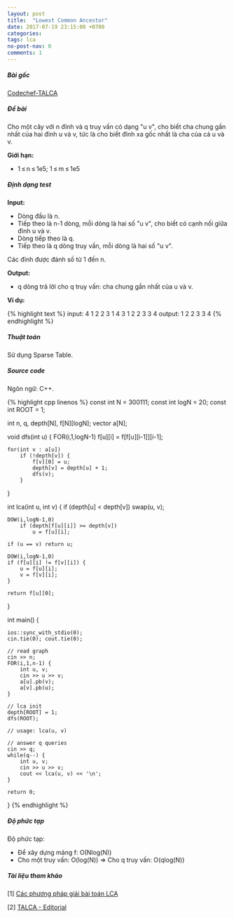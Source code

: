```yaml
---
layout: post
title:  "Lowest Common Ancestor"
date: 2017-07-19 23:15:00 +0700
categories:
tags: lca
no-post-nav: 0
comments: 1
---
```


##### **Bài gốc**
[Codechef-TALCA](https://www.codechef.com/problems/TALCA)

##### **Đề bài**
Cho một cây với n đỉnh và q truy vấn có dạng "u v", cho biết cha chung gần nhất của hai đỉnh u và v, tức là cho biết đỉnh xa gốc nhất là cha của cả u và v.

**Giới hạn:**

* 1 ≤ n ≤ 1e5; 1 ≤ m ≤ 1e5

##### **Định dạng test**
**Input:**

* Dòng đầu là n.
* Tiếp theo là n-1 dòng, mỗi dòng là hai số "u v", cho biết có cạnh nối giữa đỉnh u và v.
* Dòng tiếp theo là q.
* Tiếp theo là q dòng truy vấn, mỗi dòng là hai số "u v".

Các đỉnh được đánh số từ 1 đến n.

**Output:**
* q dòng trả lời cho q truy vấn: cha chung gần nhất của u và v.

**Ví dụ:**

{% highlight text %}
input:
4
1 2
2 3
1 4
3
1 2
2 3
3 4
output:
1 2
2 3
3 4
{% endhighlight %}

##### **Thuật toán**

Sử dụng Sparse Table.

##### **Source code**

Ngôn ngữ: C++.

{% highlight cpp linenos %}
const int N = 300111;
const int logN = 20;
const int ROOT = 1;

int n, q, depth[N], f[N][logN];
vector<int> a[N];

void dfs(int u) {
    FOR(i,1,logN-1)
        f[u][i] = f[f[u][i-1]][i-1];

    for(int v : a[u])
        if (!depth[v]) {
            f[v][0] = u;
            depth[v] = depth[u] + 1;
            dfs(v);
        }
}

int lca(int u, int v) {
    if (depth[u] < depth[v]) swap(u, v);

    DOW(i,logN-1,0)
        if (depth[f[u][i]] >= depth[v])
            u = f[u][i];

    if (u == v) return u;

    DOW(i,logN-1,0)
    if (f[u][i] != f[v][i]) {
        u = f[u][i];
        v = f[v][i];
    }

    return f[u][0];
}

int main() {

    ios::sync_with_stdio(0);
    cin.tie(0); cout.tie(0);

    // read graph
    cin >> n;
    FOR(i,1,n-1) {
        int u, v;
        cin >> u >> v;
        a[u].pb(v);
        a[v].pb(u);
    }

    // lca init
    depth[ROOT] = 1;
    dfs(ROOT);

    // usage: lca(u, v)

    // answer q queries
    cin >> q;
    while(q--) {
        int u, v;
        cin >> u >> v;
        cout << lca(u, v) << '\n';
    }

    return 0;
}
{% endhighlight %}

##### **Độ phức tạp**
Độ phức tạp:
* Để xây dựng mảng f: O(Nlog(N))
* Cho một truy vấn: O(log(N)) => Cho q truy vấn: O(qlog(N))

##### **Tài liệu tham khảo**
[1] [Các phương pháp giải bài toán LCA]( http://vnoi.info/wiki/algo/data-structures/lca)

[2] [TALCA - Editorial](https://discuss.codechef.com/questions/48548/talca-editorial)
